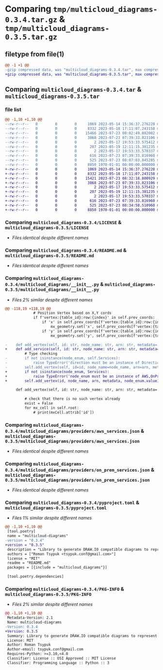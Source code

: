 # Comparing `tmp/multicloud_diagrams-0.3.4.tar.gz` & `tmp/multicloud_diagrams-0.3.5.tar.gz`

## filetype from file(1)

```diff
@@ -1 +1 @@
-gzip compressed data, was "multicloud_diagrams-0.3.4.tar", max compression
+gzip compressed data, was "multicloud_diagrams-0.3.5.tar", max compression
```

## Comparing `multicloud_diagrams-0.3.4.tar` & `multicloud_diagrams-0.3.5.tar`

### file list

```diff
@@ -1,10 +1,10 @@
--rw-r--r--   0        0        0     1069 2023-05-14 15:36:37.276228 multicloud_diagrams-0.3.4/LICENSE
--rw-r--r--   0        0        0     8332 2023-05-18 17:11:07.243158 multicloud_diagrams-0.3.4/README.md
--rw-r--r--   0        0        0    15466 2023-07-23 08:02:49.082002 multicloud_diagrams-0.3.4/multicloud_diagrams/__init__.py
--rw-r--r--   0        0        0     3868 2023-07-23 07:39:33.823106 multicloud_diagrams-0.3.4/multicloud_diagrams/providers/aws_services.json
--rw-r--r--   0        0        0        2 2023-05-17 19:53:33.575412 multicloud_diagrams-0.3.4/multicloud_diagrams/providers/azure_services.json
--rw-r--r--   0        0        0      207 2023-05-19 12:11:15.381235 multicloud_diagrams-0.3.4/multicloud_diagrams/providers/fallback.json
--rw-r--r--   0        0        0        2 2023-05-17 19:53:33.570337 multicloud_diagrams-0.3.4/multicloud_diagrams/providers/gcp_services.json
--rw-r--r--   0        0        0      616 2023-07-23 07:39:33.816960 multicloud_diagrams-0.3.4/multicloud_diagrams/providers/on_prem_services.json
--rw-r--r--   0        0        0      525 2023-07-23 08:07:03.845285 multicloud_diagrams-0.3.4/pyproject.toml
--rw-r--r--   0        0        0     8850 1970-01-01 00:00:00.000000 multicloud_diagrams-0.3.4/PKG-INFO
+-rw-r--r--   0        0        0     1069 2023-05-14 15:36:37.276228 multicloud_diagrams-0.3.5/LICENSE
+-rw-r--r--   0        0        0     8332 2023-05-18 17:11:07.243158 multicloud_diagrams-0.3.5/README.md
+-rw-r--r--   0        0        0    15421 2023-07-23 08:32:18.800929 multicloud_diagrams-0.3.5/multicloud_diagrams/__init__.py
+-rw-r--r--   0        0        0     3868 2023-07-23 07:39:33.823106 multicloud_diagrams-0.3.5/multicloud_diagrams/providers/aws_services.json
+-rw-r--r--   0        0        0        2 2023-05-17 19:53:33.575412 multicloud_diagrams-0.3.5/multicloud_diagrams/providers/azure_services.json
+-rw-r--r--   0        0        0      207 2023-05-19 12:11:15.381235 multicloud_diagrams-0.3.5/multicloud_diagrams/providers/fallback.json
+-rw-r--r--   0        0        0        2 2023-05-17 19:53:33.570337 multicloud_diagrams-0.3.5/multicloud_diagrams/providers/gcp_services.json
+-rw-r--r--   0        0        0      616 2023-07-23 07:39:33.816960 multicloud_diagrams-0.3.5/multicloud_diagrams/providers/on_prem_services.json
+-rw-r--r--   0        0        0      525 2023-07-23 08:34:58.510960 multicloud_diagrams-0.3.5/pyproject.toml
+-rw-r--r--   0        0        0     8850 1970-01-01 00:00:00.000000 multicloud_diagrams-0.3.5/PKG-INFO
```

### Comparing `multicloud_diagrams-0.3.4/LICENSE` & `multicloud_diagrams-0.3.5/LICENSE`

 * *Files identical despite different names*

### Comparing `multicloud_diagrams-0.3.4/README.md` & `multicloud_diagrams-0.3.5/README.md`

 * *Files identical despite different names*

### Comparing `multicloud_diagrams-0.3.4/multicloud_diagrams/__init__.py` & `multicloud_diagrams-0.3.5/multicloud_diagrams/__init__.py`

 * *Files 2% similar despite different names*

```diff
@@ -118,19 +118,19 @@
             # Position Vertex based on X,Y cords
             if f'vertex:{table_id}:row:{index}' in self.prev_coords:
                 if 'x' in self.prev_coords[f'vertex:{table_id}:row:{index}']:
                     mx_geometry.set('x', self.prev_coords[f'vertex:{table_id}:row:{index}']['x'])
                 if 'y' in self.prev_coords[f'vertex:{table_id}:row:{index}']:
                     mx_geometry.set('y', self.prev_coords[f'vertex:{table_id}:row:{index}']['y'])
 
-    def add_vertex(self, id: str, node_name: str, arn: str, metadata='', node_enum=Services):
+    def add_service(self, id: str, node_name: str, arn: str, metadata='', node_enum=Services):
         # Type checking
-        if not isinstance(node_enum, self.Services):
-            raise TypeError('direction must be an instance of Direction Enum')
-        self.add_vertex(self, id=id, node_name=node_name, arn=arn, metadata=metadata, node_type=node_enum.value)
+        if not isinstance(node_enum, Services):
+            raise TypeError('node_enum must be an instance of AWS,OnPrem Enum')
+        self.add_vertex(id, node_name, arn, metadata, node_enum.value)
 
     def add_vertex(self, id: str, node_name: str, arn: str, metadata='', node_type=''):
 
         # check that there is no such vertex already
         exist = False
         for mx_cell in self.root:
             # print(mxCell.attrib['id'])
```

### Comparing `multicloud_diagrams-0.3.4/multicloud_diagrams/providers/aws_services.json` & `multicloud_diagrams-0.3.5/multicloud_diagrams/providers/aws_services.json`

 * *Files identical despite different names*

### Comparing `multicloud_diagrams-0.3.4/multicloud_diagrams/providers/on_prem_services.json` & `multicloud_diagrams-0.3.5/multicloud_diagrams/providers/on_prem_services.json`

 * *Files identical despite different names*

### Comparing `multicloud_diagrams-0.3.4/pyproject.toml` & `multicloud_diagrams-0.3.5/pyproject.toml`

 * *Files 1% similar despite different names*

```diff
@@ -1,10 +1,10 @@
 [tool.poetry]
 name = "multicloud-diagrams"
-version = "0.3.4"
+version = "0.3.5"
 description = "Library to generate DRAW.IO compatible diagrams to represent Cloud infrastructure. AWS Cloud supported."
 authors = ["Roman Tsypuk <tsypuk.conf@gmail.com>"]
 license = "MIT"
 readme = "README.md"
 packages = [{include = "multicloud_diagrams"}]
 
 [tool.poetry.dependencies]
```

### Comparing `multicloud_diagrams-0.3.4/PKG-INFO` & `multicloud_diagrams-0.3.5/PKG-INFO`

 * *Files 2% similar despite different names*

```diff
@@ -1,10 +1,10 @@
 Metadata-Version: 2.1
 Name: multicloud-diagrams
-Version: 0.3.4
+Version: 0.3.5
 Summary: Library to generate DRAW.IO compatible diagrams to represent Cloud infrastructure. AWS Cloud supported.
 License: MIT
 Author: Roman Tsypuk
 Author-email: tsypuk.conf@gmail.com
 Requires-Python: >=3.10,<4.0
 Classifier: License :: OSI Approved :: MIT License
 Classifier: Programming Language :: Python :: 3
```

